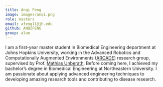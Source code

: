 ```yaml
---
title: Anqi Feng
image: images/anqi.png
role: masters
email: afeng11@jh.edu
github: ANQIFENG
group: alum
---
```

I am a first-year master student in Biomedical Engineering department at Johns Hopkins University, working in the Advanced Robotics and Computationally Augmented Environments ([ARCADE](https://arcade.cs.jhu.edu/)) research group, supervised by Prof. [Mathias Unberath](https://mathiasunberath.github.io/). Before coming here, I achieved my bachelor’s degree in Biomedical Engineering at Northeastern University. I am passionate about applying advanced engineering techniques to developing amazing research tools and contributing to disease research.

